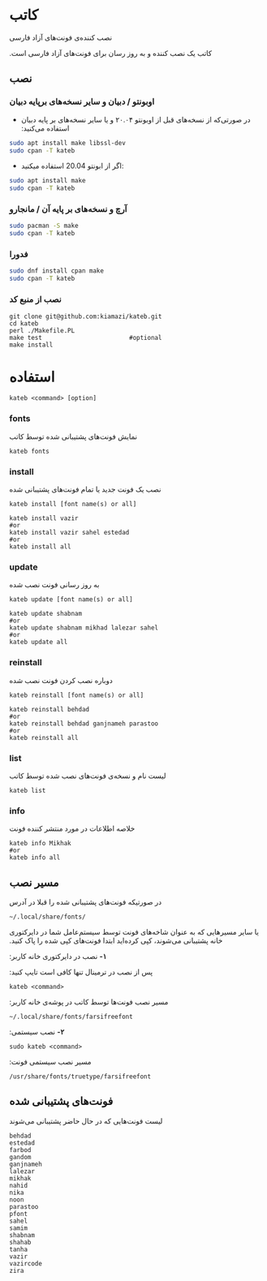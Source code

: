 # کاتب

نصب کننده‌ی فونت‌های آزاد فارسی

‫کاتب یک نصب کننده و به روز رسان برای فونت‌های آزاد فارسی است.

## نصب

### اوبونتو / دبیان و سایر نسخه‌های برپایه دبیان


- ‫در صورتی‌که از نسخه‌های قبل از اوبونتو ۲۰.۰۴ و یا سایر نسخه‌های بر پایه دبیان استفاده می‌کنید:

``` bash
sudo apt install make libssl-dev
sudo cpan -T kateb
```

- اگر از ابونتو 20.04 استفاده میکنید:

``` bash
sudo apt install make
sudo cpan -T kateb
```

### آرچ و نسخه‌های بر پایه‌ آن / مانجارو

``` bash
sudo pacman -S make
sudo cpan -T kateb
```

### فدورا

``` bash
sudo dnf install cpan make
sudo cpan -T kateb
```

### نصب از منبع کد

	git clone git@github.com:kiamazi/kateb.git
	cd kateb
	perl ./Makefile.PL
	make test                        #optional
	make install

# استفاده

	kateb <command> [option]

### fonts

نمایش فونت‌های پشتیبانی شده توسط کاتب

	kateb fonts


### install

نصب یک فونت جدید یا تمام فونت‌های پشتیبانی شده

	kateb install [font name(s) or all]

	kateb install vazir
	#or
	kateb install vazir sahel estedad
	#or
	kateb install all


### update

به روز رسانی فونت نصب شده

	kateb update [font name(s) or all]

	kateb update shabnam
	#or
	kateb update shabnam mikhad lalezar sahel
	#or
	kateb update all


### reinstall

دوباره نصب کردن فونت نصب شده

	kateb reinstall [font name(s) or all]

	kateb reinstall behdad
	#or
	kateb reinstall behdad ganjnameh parastoo
	#or
	kateb reinstall all


### list

لیست نام و نسخه‌ی فونت‌های نصب شده توسط کاتب

	kateb list


### info

خلاصه اطلاعات در مورد منتشر کننده فونت

	kateb info Mikhak
	#or
	kateb info all


## مسیر نصب

در صورتیکه فونت‌های پشتیبانی شده را قبلا در آدرس

	~/.local/share/fonts/

‫یا سایر مسیرهایی که به عنوان شاخه‌های فونت توسط سیستم‌عامل شما در دایرکتوری خانه پشتیبانی می‌شوند، کپی کرده‌اید ابتدا فونت‌های کپی شده را پاک کنید.

‫**۱-** نصب در دایرکتوری خانه کاربر:

‫پس از نصب در ترمینال تنها کافی است تایپ کنید:

	kateb <command>

‫مسیر نصب فونت‌ها توسط کاتب در پوشه‌ی خانه کاربر:

	~/.local/share/fonts/farsifreefont

‫**۲-** نصب سیستمی:

	sudo kateb <command>

‫مسیر نصب سیستمی فونت:

	/usr/share/fonts/truetype/farsifreefont


## فونت‌های پشتیبانی شده

لیست فونت‌هایی که در حال حاضر پشتیبانی می‌شوند

	behdad
	estedad
	farbod
	gandom
	ganjnameh
	lalezar
	mikhak
	nahid
	nika
	noon
	parastoo
	pfont
	sahel
	samim
	shabnam
	shahab
	tanha
	vazir
	vazircode
	zira
